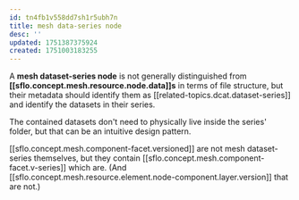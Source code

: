 ```yaml
---
id: tn4fb1v558dd7sh1r5ubh7n
title: mesh data-series node
desc: ''
updated: 1751387375924
created: 1751003183255
---
```




A **mesh dataset-series node** is not generally distinguished from **[[sflo.concept.mesh.resource.node.data]]s** in terms of file structure, but their metadata should identify them as [[related-topics.dcat.dataset-series]] and identify the datasets in their series.

The contained datasets don't need to physically live inside the series' folder, but that can be an intuitive design pattern.

[[sflo.concept.mesh.component-facet.versioned]] are not mesh dataset-series themselves, but they contain [[sflo.concept.mesh.component-facet.v-series]] which are. (And [[sflo.concept.mesh.resource.element.node-component.layer.version]] that are not.) 